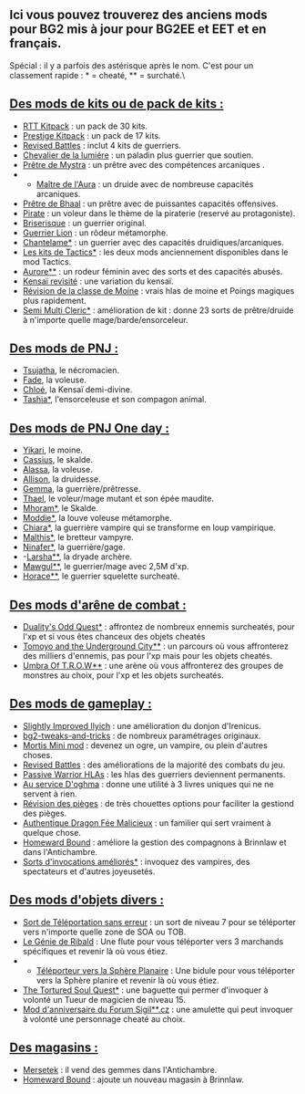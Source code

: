 ## 
## Ici vous pouvez trouverez des anciens mods pour BG2 mis à jour pour BG2EE et EET et en français.
Spécial : il y a parfois des astérisque après le nom. C'est pour un classement rapide : * = cheaté, ** = surchaté.\

## <ins>Des mods de kits ou de pack de kits :</ins>
- <a href=https://github.com/Plutonium-X/KIT_RTT>RTT Kitpack</a> : un pack de 30 kits.
- <a href=https://github.com/Plutonium-X/KIT_Prestige>Prestige Kitpack</a> : un pack de 17 kits.
- <a href=https://github.com/Plutonium-X/FIGHT_Battles>Revised Battles</a> : inclut 4 kits de guerriers.
- <a href=https://github.com/Plutonium-X/KIT_Lumiere>Chevalier de la lumiére</a> : un paladin plus guerrier que soutien.
- <a href=https://github.com/Plutonium-X/KIT_Mystra>Prêtre de Mystra</a> : un prêtre avec des compétences arcaniques .
- - <a href=https://github.com/Plutonium-X/KIT_Auramaster>Maître de l'Aura</a> : un druide avec de nombreuse capacités arcaniques.
- <a href=https://github.com/Plutonium-X/KIT_Bhaal>Prêtre de Bhaal</a> : un prêtre avec de puissantes capacités offensives.
- <a href=https://github.com/Plutonium-X/KIT_Pirate>Pirate</a> : un voleur dans le thème de la piraterie (reservé au protagoniste).
- <a href=https://github.com/Plutonium-X/KIT_Riskbreaker>Briserisque</a> : un guerrier original.
- <a href=https://github.com/Plutonium-X/KIT_Lion>Guerrier Lion</a> : un rôdeur métamorphe.
- <a href=https://github.com/Plutonium-X/KIT_Chantelame>Chantelame*</a> : un guerrier avec des capacités druidiques/arcaniques.
- <a href=https://github.com/Plutonium-X/KIT_Tactics_kits>Les kits de Tactics*</a> : les deux mods anciennement disponibles dans le mod Tactics.
- <a href=https://github.com/Plutonium-X/KIT_Aurore>Aurore**</a> : un rodeur féminin avec des sorts et des capacités abusés.
- <a href=https://github.com/Plutonium-X/KIT_Kensaï_rev>Kensaï revisité</a> : une variation du kensaï.
- <a href=https://github.com/Plutonium-X/KIT_Moine_Rev>Révision de la classe de Moine</a> : vrais hlas de moine et Poings magiques plus rapidement.
- <a href=https://github.com/Plutonium-X/FIGHT_KIT_Semi_Multi>Semi Multi Cleric*</a> : amélioration de kit : donne 23 sorts de prêtre/druide à n'importe quelle mage/barde/ensorceleur.

## <ins>Des mods de PNJ :	</ins>
- <a href=https://github.com/Plutonium-X/NPC_Tsujatha>Tsujatha</a>, le nécromacien.
- <a href=https://github.com/Plutonium-X/NPC_Fade>Fade</a>, la voleuse.
- <a href=https://github.com/Plutonium-X/NPC_Chloé>Chloé</a>, la Kensaï demi-divine.
- <a href=https://github.com/Plutonium-X/NPC_Tashia>Tashia*</a>, l'ensorceleuse et son compagon animal.

## <ins>Des mods de PNJ One day : </ins> 
- <a href=https://github.com/Plutonium-X/1D_NPC_Yikari>Yikari</a>, le moine.
- <a href=https://github.com/Plutonium-X/1D_NPC_Cassius>Cassius</a>, le skalde.
- <a href=https://github.com/Plutonium-X/1D_NPC_Alassa>Alassa</a>, la voleuse.
- <a href=https://github.com/Plutonium-X/1D_NPC_Allison>Allison</a>, la druidesse.
- <a href=https://github.com/Plutonium-X/1D_NPC_Gemma>Gemma</a>, la guerrière/prêtresse.
- <a href=https://github.com/Plutonium-X/1D_NPC_Thael>Thael</a>, le voleur/mage mutant et son épée maudite.
- <a href=https://github.com/Plutonium-X/1D_NPC_Mhoram>Mhoram*</a>, le Skalde.
- <a href=https://github.com/Plutonium-X/1D_NPC_Moddie>Moddie*</a>, la louve voleuse métamorphe.
- <a href=https://github.com/Plutonium-X/1D_NPC_Chiara>Chiara*</a>, la guerrière vampire qui se transforme en loup vampirique.
- <a href=https://github.com/Plutonium-X/1D_NPC_Malthis>Malthis*</a>, le bretteur vampyre.
- <a href=https://github.com/Plutonium-X/1D_NPC_Ninafer>Ninafer*</a>, la guerrière/gage.
- -<a href=https://github.com/Plutonium-X/1D_NPC_Chiara>Larsha**</a>, la dryade archère.
- <a href=https://github.com/Plutonium-X/1D_NPC_Mawgul>Mawgul**</a>, le guerrier/mage avec 2,5M d'xp.
- <a href=https://github.com/Plutonium-X/1D_NPC_Horace>Horace**</a>, le guerrier squelette surcheaté.

## <ins>Des mods d'arêne de combat :</ins>
- <a href=https:https://github.com/Plutonium-X/FORK_Duality_Odd_Quest/tree/master>Duality's Odd Quest*</a> : affrontez de nombreux ennemis surcheatés, pour l'xp et si vous êtes chanceux des objets cheatés
- <a href=https:https://github.com/Plutonium-X/FIGHT_Tomoyo>Tomoyo and the Underground City**</a> : un parcours où vous affronterez des milliers d'ennemis, pas pour l'xp mais pour les objets cheatés.
- <a href=https:https://github.com/Plutonium-X/FIGHT_Umbra_Of_T.R.O.W>Umbra Of T.R.O.W**</a> : une arène où vous affronterez des groupes de monstres au choix, pour l'xp et les objets surcheatés.

## <ins>Des mods de gameplay :	</ins>
- <a href=https:https://github.com/Plutonium-X/FIGHT_Light_Ilyich>Slightly Improved Ilyich</a> : une amélioration du donjon d'Irenicus.
- <a href=https:https://github.com/Plutonium-X/FORK_bg2-tweaks-and-tricks>bg2-tweaks-and-tricks</a> : de nombreux paramétrages originaux.
- <a href=https:https://github.com/Plutonium-X/MISC_Mortis>Mortis Mini mod</a> : devenez un ogre, un vampire, ou plein d'autres choses.
- <a href=https:https://github.com/Plutonium-X/FIGHT_Battles>Revised Battles</a> : des améliorations de la majorité des combats du jeu.
- <a href=https:https://github.com/Plutonium-X/SORTS_Summons>Passive Warrior HLAs</a> : les hlas des guerriers deviennent permanents.
- <a href=https:https://github.com/Plutonium-X/Quete_Oghma>Au service D'oghma</a> : donne une utilité à 3 livres uniques qui ne ne servent à rien.
- <a href=https:https://github.com/Plutonium-X/MISC_Traps>Révision des pièges</a> : de très chouettes options pour faciliter la gestiond des pièges.
- <a href=https:https://github.com/Plutonium-X/MISC_Fairy>Authentique Dragon Fée Malicieux</a> : un familier qui sert vraiment à quelque chose.
- <a href=https:https://github.com/Plutonium-X/MISC_Homeward>Homeward Bound</a> : améliore la gestion des compagnons à Brinnlaw et dans l'Antichambre.
- <a href=https:https://github.com/Plutonium-X/SORTS_Summons>Sorts d'invocations améliorés*</a> : invoquez des vampires, des spectateurs et d'autres joyeusetés.

## <ins>Des mods d'objets divers : </ins>
- <a href=https:https://github.com/Plutonium-X/SORT_Teleport>Sort de Téléportation sans erreur</a> : un sort de niveau 7 pour se téléporter vers n'importe quelle zone de SOA ou TOB.
- <a href=https:https://github.com/Plutonium-X/MISC_Genie>Le Génie de Ribald</a> : Une flute pour vous téléporter vers 3 marchands spécifiques et revenir là où vous étiez.
- - <a href=https:https://github.com/Plutonium-X/MISC_Planar-teleport>Téléporteur vers la Sphère Planaire</a> : Une bidule pour vous téléporter vers la Sphère planire et revenir là où vous étiez.
- <a href=https:https://github.com/Plutonium-X/1D_NPC_Tortured>The Tortured Soul Quest*</a> : une baguette qui permer d'invoquer à volonté un Tueur de magicien de niveau 15.
- <a href=https:https://github.com/Plutonium-X/MISC_Sigil>Mod d'anniversaire du Forum Sigil**.cz</a> : une amulette qui peut invoquer à volonté une personnage cheaté au choix.

## <ins>Des magasins :	</ins>
- <a href=https:https://github.com/Plutonium-X/SHOP_Mersetek>Mersetek</a> : il vend des gemmes dans l'Antichambre.
- <a href=https:https://github.com/Plutonium-X/MISC_Homeward>Homeward Bound</a> : ajoute un nouveau magasin à Brinnlaw.


